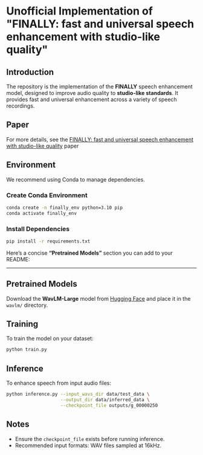 # Unofficial Implementation of "FINALLY: fast and universal speech enhancement with studio-like quality"

## Introduction

The repository is the implementation of the **FINALLY** speech enhancement model, designed to improve audio quality to **studio-like standards**. It provides fast and universal enhancement across a variety of speech recordings.

## Paper

For more details, see the [FINALLY: fast and universal speech enhancement with studio-like quality](https://arxiv.org/abs/2410.05920) paper

## Environment

We recommend using Conda to manage dependencies.

### Create Conda Environment

```bash
conda create -n finally_env python=3.10 pip
conda activate finally_env
```

### Install Dependencies

```bash
pip install -r requirements.txt
```

Here’s a concise **“Pretrained Models”** section you can add to your README:

---

## Pretrained Models

Download the **WavLM-Large** model from [Hugging Face](https://huggingface.co/microsoft/wavlm-large) and place it in the `wavlm/` directory.

## Training

To train the model on your dataset:

```bash
python train.py
```

## Inference

To enhance speech from input audio files:

```bash
python inference.py --input_wavs_dir data/test_data \
                    --output_dir data/inferred_data \
                    --checkpoint_file outputs/g_00000250
```

## Notes

* Ensure the `checkpoint_file` exists before running inference.
* Recommended input formats: WAV files sampled at 16kHz.
